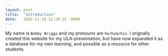 ```yaml
---
layout: post
title:  "Introduction"
date:   2022-11-10 12:29:15 -0800
---
```

My name is `Bobby Briggs` and my pronouns are `he/him/his`. I orignally created this website for my ULA-presentation, but have now expanded it as a database for my own learning, and possible as a resource for other students. 




